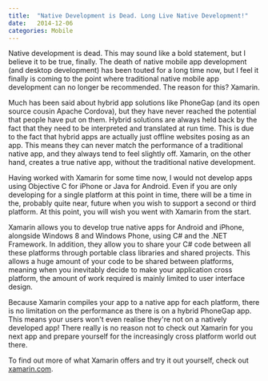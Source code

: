```yaml
---
title:  "Native Development is Dead. Long Live Native Development!"
date:   2014-12-06
categories: Mobile
---
```


Native development is dead. This may sound like a bold statement, but I believe it to be true, finally. The death of native mobile app development (and desktop development) has been touted for a long time now, but I feel it finally is coming to the point where traditional native mobile app development can no longer be recommended. The reason for this? Xamarin.

Much has been said about hybrid app solutions like PhoneGap (and its open source cousin Apache Cordova), but they have never reached the potential that people have put on them. Hybrid solutions are always held back by the fact that they need to be interpreted and translated at run time. This is due to the fact that hybrid apps are actually just offline websites posing as an app. This means they can never match the performance of a traditional native app, and they always tend to feel slightly off. Xamarin, on the other hand, creates a true native app, without the traditional native development.

Having worked with Xamarin for some time now, I would not develop apps using Objective C for iPhone or Java for Android. Even if you are only developing for a single platform at this point in time, there will be a time in the, probably quite near, future when you wish to support a second or third platform. At this point, you will wish you went with Xamarin from the start.

Xamarin allows you to develop true native apps for Android and iPhone, alongside Windows 8 and Windows Phone, using C# and the .NET Framework. In addition, they allow you to share your C# code between all these platforms through portable class libraries and shared projects. This allows a huge amount of your code to be shared between platforms, meaning when you inevitably decide to make your application cross platform, the amount of work required is mainly limited to user interface design.

Because Xamarin compiles your app to a native app for each platform, there is no limitation on the performance as there is on a hybrid PhoneGap app. This means your users won't even realise they're not on a natively developed app! There really is no reason not to check out Xamarin for you next app and prepare yourself for the increasingly cross platform world out there.

To find out more of what Xamarin offers and try it out yourself, check out [xamarin.com](http://xamarin.com).
